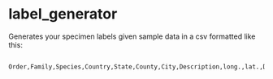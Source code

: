 # label_generator
Generates your specimen labels given sample data in a csv formatted like this:
```
  Order,Family,Species,Country,State,County,City,Description,long.,lat.,Date,Collector
```
